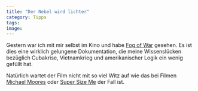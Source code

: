 ```yaml
---
title: "Der Nebel wird lichter"
category: Tipps
tags: 
image: 
---
```


Gestern war ich mit mir selbst im Kino und habe [Fog of War](http://www.sonyclassics.com/fogofwar/) gesehen. Es ist dies eine wirklich gelungene Dokumentation, die meine Wissenslücken bezüglich Cubakrise, Vietnamkrieg und amerikanischer Logik ein wenig gefüllt hat.  

Natürlich wartet der Film nicht mit so viel Witz auf wie das bei Filmen [Michael Moores](http://www.michaelmoore.com/) oder [Super Size Me](http://www.supersizeme.com/) der Fall ist.

